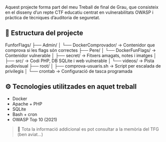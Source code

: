 Aquest projecte forma part del  meu Treball de final de Grau, que consisteix en el disseny d’un repte CTF educatiu centrat en vulnerabilitats OWASP i pràctica de tècniques d’auditoria de seguretat.

## 📁 Estructura del projecte

FunforFlags/
├── Admin/
│ └── DockerComprovador/ → Contenidor que comprova si les flags són correctes
├── Pere/
│ └── DockerFunFlags/ → Contenidor vulnerable
│ ├── secret/ → Fitxers amagats, notes i imatges
│ ├── src/ → Codi PHP, DB SQLite i web vulnerable
│ └── videos/ → Pista audiovisual
├── root/
│ ├── comprova-usuaris.sh → Script per escalada de privilegis
│ └── crontab → Configuració de tasca programada

## ⚙️ Tecnologies utilitzades en aquet treball

- Docker
- Apache + PHP
- SQLite
- Bash + cron
- OWASP Top 10 (2021)

> 📎 Tota la informació addicional es pot consultar a la memòria del TFG (ben aviat...)
